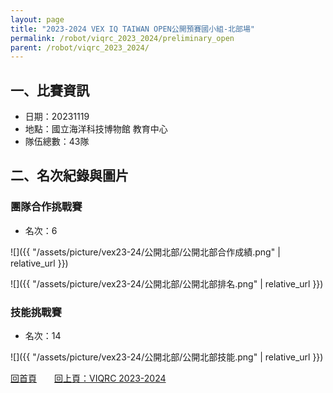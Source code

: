 ```yaml
---
layout: page
title: "2023-2024 VEX IQ TAIWAN OPEN公開預賽國小組-北部場"
permalink: /robot/viqrc_2023_2024/preliminary_open
parent: /robot/viqrc_2023_2024/
---
```


## 一、比賽資訊

- 日期：20231119
- 地點：國立海洋科技博物館 教育中心
- 隊伍總數：43隊

## 二、名次紀錄與圖片

### 團隊合作挑戰賽

- 名次：6

![]({{ "/assets/picture/vex23-24/公開北部/公開北部合作成績.png" | relative_url }})

![]({{ "/assets/picture/vex23-24/公開北部/公開北部排名.png" | relative_url }})

### 技能挑戰賽

- 名次：14

![]({{ "/assets/picture/vex23-24/公開北部/公開北部技能.png" | relative_url }})

[回首頁](/activity_reflections/)　　[回上頁：VIQRC 2023-2024](/activity_reflections/robot/viqrc_2023_2024/)